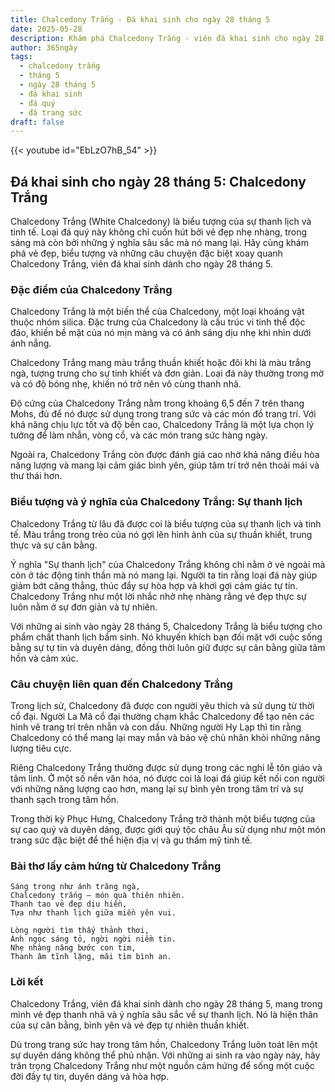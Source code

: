 ```yaml
---
title: Chalcedony Trắng - Đá khai sinh cho ngày 28 tháng 5
date: 2025-05-28
description: Khám phá Chalcedony Trắng - viên đá khai sinh cho ngày 28 tháng 5, biểu tượng của Sự thanh lịch. Cùng tìm hiểu ý nghĩa sâu sắc của viên đá độc đáo này.
author: 365ngày
tags:
  - chalcedony trắng
  - tháng 5
  - ngày 28 tháng 5
  - đá khai sinh
  - đá quý
  - đá trang sức
draft: false
---
```


{{< youtube id="EbLzO7hB_54" >}}

## Đá khai sinh cho ngày 28 tháng 5: Chalcedony Trắng

Chalcedony Trắng (White Chalcedony) là biểu tượng của sự thanh lịch và tinh tế. Loại đá quý này không chỉ cuốn hút bởi vẻ đẹp nhẹ nhàng, trong sáng mà còn bởi những ý nghĩa sâu sắc mà nó mang lại. Hãy cùng khám phá vẻ đẹp, biểu tượng và những câu chuyện đặc biệt xoay quanh Chalcedony Trắng, viên đá khai sinh dành cho ngày 28 tháng 5.

### Đặc điểm của Chalcedony Trắng

Chalcedony Trắng là một biến thể của Chalcedony, một loại khoáng vật thuộc nhóm silica. Đặc trưng của Chalcedony là cấu trúc vi tinh thể độc đáo, khiến bề mặt của nó mịn màng và có ánh sáng dịu nhẹ khi nhìn dưới ánh nắng.

Chalcedony Trắng mang màu trắng thuần khiết hoặc đôi khi là màu trắng ngà, tượng trưng cho sự tinh khiết và đơn giản. Loại đá này thường trong mờ và có độ bóng nhẹ, khiến nó trở nên vô cùng thanh nhã.

Độ cứng của Chalcedony Trắng nằm trong khoảng 6,5 đến 7 trên thang Mohs, đủ để nó được sử dụng trong trang sức và các món đồ trang trí. Với khả năng chịu lực tốt và độ bền cao, Chalcedony Trắng là một lựa chọn lý tưởng để làm nhẫn, vòng cổ, và các món trang sức hàng ngày.

Ngoài ra, Chalcedony Trắng còn được đánh giá cao nhờ khả năng điều hòa năng lượng và mang lại cảm giác bình yên, giúp tâm trí trở nên thoải mái và thư thái hơn.

### Biểu tượng và ý nghĩa của Chalcedony Trắng: Sự thanh lịch

Chalcedony Trắng từ lâu đã được coi là biểu tượng của sự thanh lịch và tinh tế. Màu trắng trong trẻo của nó gợi lên hình ảnh của sự thuần khiết, trung thực và sự cân bằng.

Ý nghĩa "Sự thanh lịch" của Chalcedony Trắng không chỉ nằm ở vẻ ngoài mà còn ở tác động tinh thần mà nó mang lại. Người ta tin rằng loại đá này giúp giảm bớt căng thẳng, thúc đẩy sự hòa hợp và khơi gợi cảm giác tự tin. Chalcedony Trắng như một lời nhắc nhở nhẹ nhàng rằng vẻ đẹp thực sự luôn nằm ở sự đơn giản và tự nhiên.

Với những ai sinh vào ngày 28 tháng 5, Chalcedony Trắng là biểu tượng cho phẩm chất thanh lịch bẩm sinh. Nó khuyến khích bạn đối mặt với cuộc sống bằng sự tự tin và duyên dáng, đồng thời luôn giữ được sự cân bằng giữa tâm hồn và cảm xúc.

### Câu chuyện liên quan đến Chalcedony Trắng

Trong lịch sử, Chalcedony đã được con người yêu thích và sử dụng từ thời cổ đại. Người La Mã cổ đại thường chạm khắc Chalcedony để tạo nên các hình vẽ trang trí trên nhẫn và con dấu. Những người Hy Lạp thì tin rằng Chalcedony có thể mang lại may mắn và bảo vệ chủ nhân khỏi những năng lượng tiêu cực.

Riêng Chalcedony Trắng thường được sử dụng trong các nghi lễ tôn giáo và tâm linh. Ở một số nền văn hóa, nó được coi là loại đá giúp kết nối con người với những năng lượng cao hơn, mang lại sự bình yên trong tâm trí và sự thanh sạch trong tâm hồn.

Trong thời kỳ Phục Hưng, Chalcedony Trắng trở thành một biểu tượng của sự cao quý và duyên dáng, được giới quý tộc châu Âu sử dụng như một món trang sức đặc biệt để thể hiện địa vị và gu thẩm mỹ tinh tế.

### Bài thơ lấy cảm hứng từ Chalcedony Trắng

```
Sáng trong như ánh trăng ngà,  
Chalcedony trắng – món quà thiên nhiên.  
Thanh tao vẻ đẹp dịu hiền,  
Tựa như thanh lịch giữa miền yên vui.  

Lòng người tìm thấy thảnh thơi,  
Ánh ngọc sáng tỏ, ngời ngời niềm tin.  
Nhẹ nhàng nâng bước con tim,  
Thanh âm tĩnh lặng, mãi tìm bình an.  
```

### Lời kết

Chalcedony Trắng, viên đá khai sinh dành cho ngày 28 tháng 5, mang trong mình vẻ đẹp thanh nhã và ý nghĩa sâu sắc về sự thanh lịch. Nó là hiện thân của sự cân bằng, bình yên và vẻ đẹp tự nhiên thuần khiết.

Dù trong trang sức hay trong tâm hồn, Chalcedony Trắng luôn toát lên một sự duyên dáng không thể phủ nhận. Với những ai sinh ra vào ngày này, hãy trân trọng Chalcedony Trắng như một nguồn cảm hứng để sống một cuộc đời đầy tự tin, duyên dáng và hòa hợp.